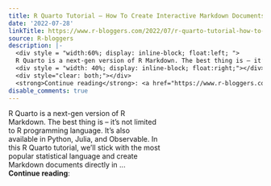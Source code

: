 ```yaml
---
title: R Quarto Tutorial – How To Create Interactive Markdown Documents
date: '2022-07-28'
linkTitle: https://www.r-bloggers.com/2022/07/r-quarto-tutorial-how-to-create-interactive-markdown-documents/
source: R-bloggers
description: |-
  <div style = "width:60%; display: inline-block; float:left; ">
  R Quarto is a next-gen version of R Markdown. The best thing is – it’s not limited to R programming language. It’s also available in Python, Julia, and Observable. In this R Quarto tutorial, we’ll stick with the most popular statistical language and create Markdown documents directly in ...</div>
  <div style = "width: 40%; display: inline-block; float:right;"></div>
  <div style="clear: both;"></div>
  <strong>Continue reading</strong>: <a href="https://www.r-bloggers.com/2022/07/r-quarto-tutorial-how-to-create-interactive-markdown-documen ...
disable_comments: true
---
```

<div style = "width:60%; display: inline-block; float:left; ">
R Quarto is a next-gen version of R Markdown. The best thing is – it’s not limited to R programming language. It’s also available in Python, Julia, and Observable. In this R Quarto tutorial, we’ll stick with the most popular statistical language and create Markdown documents directly in ...</div>
<div style = "width: 40%; display: inline-block; float:right;"></div>
<div style="clear: both;"></div>
<strong>Continue reading</strong>: <a href="https://www.r-bloggers.com/2022/07/r-quarto-tutorial-how-to-create-interactive-markdown-documen ...